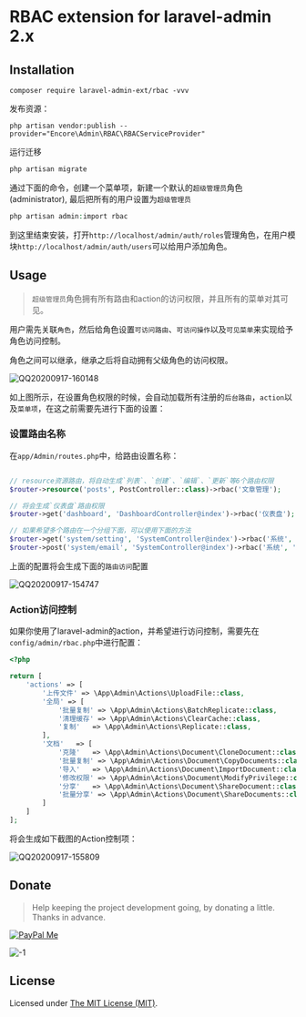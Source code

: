 RBAC extension for laravel-admin 2.x
=

## Installation

```shell script
composer require laravel-admin-ext/rbac -vvv
```

发布资源：

```shell script
php artisan vendor:publish --provider="Encore\Admin\RBAC\RBACServiceProvider"
```

运行迁移

```php
php artisan migrate
```

通过下面的命令，创建一个菜单项，新建一个默认的`超级管理员`角色(administrator), 最后把所有的用户设置为`超级管理员`

```php
php artisan admin:import rbac
```

到这里结束安装，打开`http://localhost/admin/auth/roles`管理角色，在用户模块`http://localhost/admin/auth/users`可以给用户添加角色。

## Usage

> `超级管理员`角色拥有所有路由和action的访问权限，并且所有的菜单对其可见。

用户需先关联`角色`，然后给角色设置`可访问路由`、`可访问操作`以及`可见菜单`来实现给予角色访问控制。

角色之间可以继承，继承之后将自动拥有父级角色的访问权限。

![QQ20200917-160148](https://user-images.githubusercontent.com/1479100/93437902-1e7bcc00-f8ff-11ea-9df4-1073b4713ceb.png)

如上图所示，在设置角色权限的时候，会自动加载所有注册的`后台路由`，`action`以及`菜单项`，在这之前需要先进行下面的设置：

### 设置路由名称

在`app/Admin/routes.php`中，给路由设置名称：

```php

// resource资源路由，将自动生成`列表`、`创建`、`编辑`、`更新`等6个路由权限
$router->resource('posts', PostController::class)->rbac('文章管理');

// 将会生成`仪表盘`路由权限
$router->get('dashboard', 'DashboardController@index')->rbac('仪表盘');

// 如果希望多个路由在一个分组下面，可以使用下面的方法
$router->get('system/setting', 'SystemController@index')->rbac('系统', '设置');
$router->post('system/email', 'SystemController@index')->rbac('系统', '发送邮件');
```

上面的配置将会生成下面的`路由访问`配置

![QQ20200917-154747](https://user-images.githubusercontent.com/1479100/93436524-7c0f1900-f8fd-11ea-9170-0d2b02f88ae0.png)

### Action访问控制

如果你使用了laravel-admin的action，并希望进行访问控制，需要先在`config/admin/rbac.php`中进行配置：


```php
<?php

return [
    'actions' => [
        '上传文件' => \App\Admin\Actions\UploadFile::class,
        '全局' => [
            '批量复制' => \App\Admin\Actions\BatchReplicate::class,
            '清理缓存' => \App\Admin\Actions\ClearCache::class,
            '复制'   => \App\Admin\Actions\Replicate::class,
        ],
        '文档'   => [
            '克隆'   => \App\Admin\Actions\Document\CloneDocument::class,
            '批量复制' => \App\Admin\Actions\Document\CopyDocuments::class,
            '导入'   => \App\Admin\Actions\Document\ImportDocument::class,
            '修改权限' => \App\Admin\Actions\Document\ModifyPrivilege::class,
            '分享'   => \App\Admin\Actions\Document\ShareDocument::class,
            '批量分享' => \App\Admin\Actions\Document\ShareDocuments::class,
        ]
    ]
];
```

将会生成如下截图的Action控制项： 

![QQ20200917-155809](https://user-images.githubusercontent.com/1479100/93437697-dbb9f400-f8fe-11ea-882c-133471de5010.png)

## Donate

> Help keeping the project development going, by donating a little. Thanks in advance.

[![PayPal Me](https://img.shields.io/badge/Donate-PayPal-green.svg)](https://www.paypal.me/zousong)

![-1](https://cloud.githubusercontent.com/assets/1479100/23287423/45c68202-fa78-11e6-8125-3e365101a313.jpg)

License
------------
Licensed under [The MIT License (MIT)](LICENSE).


